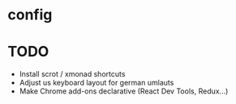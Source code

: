 # config


# TODO

- Install scrot / xmonad shortcuts
- Adjust us keyboard layout for german umlauts
- Make Chrome add-ons declarative (React Dev Tools, Redux...)
